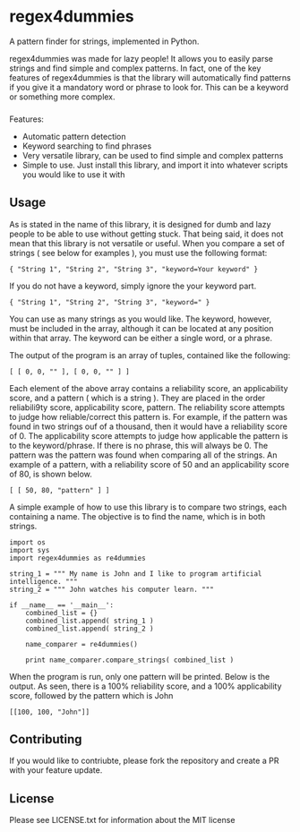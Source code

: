 # regex4dummies
A pattern finder for strings, implemented in Python.

regex4dummies was made for lazy people! It allows you to easily parse strings and find simple and complex patterns. In fact, one of the key features of regex4dummies is that the library will automatically find patterns if you give it a mandatory word or phrase to look for. This can be a keyword or something more complex.

###

Features:
- Automatic pattern detection
- Keyword searching to find phrases
- Very versatile library, can be used to find simple and complex patterns
- Simple to use. Just install this library, and import it into whatever scripts you would like to use it with

## Usage

As is stated in the name of this library, it is designed for dumb and lazy people to be able to use without getting stuck. That being said, it does not mean that this library is not versatile or useful. When you compare a set of strings ( see below for examples ), you must use the following format:

```
{ "String 1", "String 2", "String 3", "keyword=Your keyword" }
```

If you do not have a keyword, simply ignore the your keyword part.

```
{ "String 1", "String 2", "String 3", "keyword=" }
```

You can use as many strings as you would like. The keyword, however, must be included in the array, although it can be located at any position within that array. The keyword can be either a single word, or a phrase.

The output of the program is an array of tuples, contained like the following:

```
[ [ 0, 0, "" ], [ 0, 0, "" ] ]
```

Each element of the above array contains a reliability score, an applicability score, and a pattern ( which is a string ). They are placed in the order reliabili9ty score, applicability score, pattern. The reliability score attempts to judge how reliable/correct this pattern is. For example, if the pattern was found in two strings ouf of a thousand, then it would have a reliability score of 0. The applicability score attempts to judge how applicable the pattern is to the keyword/phrase. If there is no phrase, this will always be 0. The pattern was the pattern was found when comparing all of the strings. An example of a pattern, with a reliability score of 50 and an applicability score of 80, is shown below.

```
[ [ 50, 80, "pattern" ] ]
```

A simple example of how to use this library is to compare two strings, each containing a name. The objective is to find the name, which is in both strings.

```
import os
import sys
import regex4dummies as re4dummies

string_1 = """ My name is John and I like to program artificial intelligence. """
string_2 = """ John watches his computer learn. """

if __name__ == '__main__':
    combined_list = {}
    combined_list.append( string_1 )
    combined_list.append( string_2 )

    name_comparer = re4dummies()

    print name_comparer.compare_strings( combined_list )
```

When the program is run, only one pattern will be printed. Below is the output. As seen, there is a 100% reliability score, and a 100% applicability score, followed by the pattern which is John

```
[[100, 100, "John"]]
```


## Contributing

If you would like to contriubte, please fork the repository and create a PR with your feature update.

## License

Please see LICENSE.txt for information about the MIT license